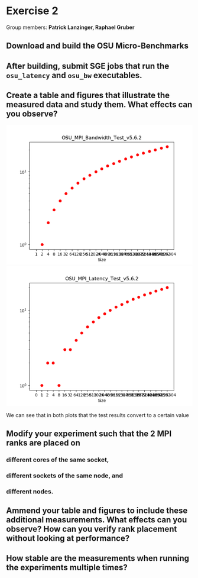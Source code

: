 # Exercise 2

Group members: **Patrick Lanzinger, Raphael Gruber**

## Download and build the OSU Micro-Benchmarks 


## After building, submit SGE jobs that run the `osu_latency` and `osu_bw` executables.


## Create a table and figures that illustrate the measured data and study them. What effects can you observe?

![Image](images/OSU_MPI_Bandwidth_Test_v5.6.2.png) 
![Image](images/OSU_MPI_Latency_Test_v5.6.2.png) 

We can see that in both plots that the test results convert to a certain value

## Modify your experiment such that the 2 MPI ranks are placed on

### different cores of the same socket,

### different sockets of the same node, and
### different nodes.

## Ammend your table and figures to include these additional measurements. What effects can you observe? How can you verify rank placement without looking at performance?


## How stable are the measurements when running the experiments multiple times?

